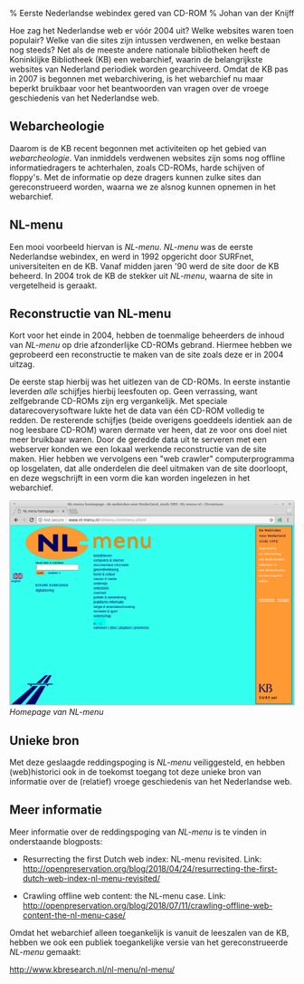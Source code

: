 % Eerste Nederlandse webindex gered van CD-ROM
% Johan van der Knijff

Hoe zag het Nederlandse web er vóór 2004 uit? Welke websites waren toen populair? Welke van die sites zijn intussen verdwenen, en welke bestaan nog steeds? Net als de meeste andere nationale bibliotheken heeft de Koninklijke Bibliotheek (KB) een webarchief, waarin de belangrijkste websites van Nederland periodiek worden gearchiveerd. Omdat de KB pas in 2007 is begonnen met webarchivering, is het webarchief nu maar beperkt bruikbaar voor het beantwoorden van vragen over de vroege geschiedenis van het Nederlandse web.

## Webarcheologie

Daarom is de KB recent begonnen met activiteiten op het gebied van *webarcheologie*. Van inmiddels verdwenen websites zijn soms nog offline informatiedragers te achterhalen, zoals CD-ROMs, harde schijven of floppy's. Met de informatie op deze dragers kunnen zulke sites dan gereconstrueerd worden, waarna we ze alsnog kunnen opnemen in het webarchief.

## NL-menu

Een mooi voorbeeld hiervan is *NL-menu*. *NL-menu* was de eerste Nederlandse webindex, en werd in 1992 opgericht door SURFnet, universiteiten en de KB. Vanaf midden jaren '90 werd de site door de KB beheerd. In 2004 trok de KB de stekker uit *NL-menu*, waarna de site in vergetelheid is geraakt. 

## Reconstructie van NL-menu

Kort voor het einde in 2004, hebben de toenmalige beheerders de inhoud van *NL-menu* op drie afzonderlijke CD-ROMs gebrand. Hiermee hebben we geprobeerd een reconstructie te maken van de site zoals deze er in 2004 uitzag.

De eerste stap hierbij was het uitlezen van de CD-ROMs. In eerste instantie leverden *alle* schijfjes hierbij leesfouten op. Geen verrassing, want zelfgebrande CD-ROMs zijn erg vergankelijk. Met speciale datarecoverysoftware lukte het de data van één CD-ROM volledig te redden. De resterende schijfjes (beide overigens goeddeels identiek  aan de nog leesbare CD-ROM) waren dermate ver heen, dat ze voor ons doel niet meer bruikbaar waren. Door de geredde data uit te serveren met een webserver konden we een lokaal werkende reconstructie van de site maken. Hier hebben we vervolgens een "web crawler" computerprogramma op losgelaten, dat alle onderdelen die deel uitmaken van de site doorloopt, en deze wegschrijft in een vorm die kan worden ingelezen in het webarchief.

![](nlmenu-homepage.png)
*Homepage van NL-menu*

## Unieke bron

Met deze geslaagde reddingspoging is *NL-menu* veiliggesteld, en hebben (web)historici ook in de toekomst toegang tot deze unieke bron van informatie over de (relatief) vroege geschiedenis van het Nederlandse web.

## Meer informatie

Meer informatie over de reddingspoging van *NL-menu* is te vinden in onderstaande blogposts:

- Resurrecting the first Dutch web index: NL-menu revisited. Link: <http://openpreservation.org/blog/2018/04/24/resurrecting-the-first-dutch-web-index-nl-menu-revisited/>

- Crawling offline web content: the NL-menu case. Link: <http://openpreservation.org/blog/2018/07/11/crawling-offline-web-content-the-nl-menu-case/>

Omdat het webarchief alleen toegankelijk is vanuit de leeszalen van de KB, hebben we ook een publiek toegankelijke versie van het gereconstrueerde *NL-menu* gemaakt:

<http://www.kbresearch.nl/nl-menu/nl-menu/>
